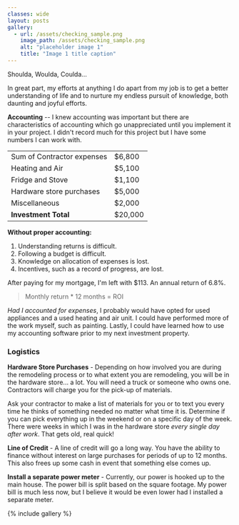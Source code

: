 ```yaml
---
classes: wide
layout: posts
gallery:
  - url: /assets/checking_sample.png
    image_path: /assets/checking_sample.png
    alt: "placeholder image 1"
    title: "Image 1 title caption"
---
```


Shoulda, Woulda, Coulda...

In great part, my efforts at anything I do apart from my job is to get a better understanding of life and to nurture my endless pursuit of knowledge, both daunting and joyful efforts.

**Accounting** -- I knew accounting was important but there are characteristics of accounting which go unappreciated until you implement it in your project. I didn't record much for this project but I have some numbers I can work with.

<table>
  <tr><td>Sum of Contractor expenses</td><td>$6,800</td></tr>
  <tr><td>Heating and Air</td><td>$5,100</td></tr>
  <tr><td>Fridge and Stove</td><td>$1,100</td></tr>
  <tr><td>Hardware store purchases</td><td>$5,000</td></tr>
  <tr><td>Miscellaneous</td><td>$2,000</td></tr>
  <tr><td style="font-weight:bold">Investment Total</td><td>$20,000</td></tr>
</table>

**Without proper accounting:**
1. Understanding returns is difficult.
2. Following a budget is difficult.
3. Knowledge on allocation of expenses is lost.
4. Incentives, such as a record of progress, are lost.

After paying for my mortgage, I'm left with $113. An annual return of 6.8%.

> Monthly return * 12 months = ROI

*Had I accounted for expenses*, I probably would have opted for used appliances and a used heating and air unit. I could have performed more of the work myself, such as painting. Lastly, I could have learned how to use my accounting software prior to my next investment property.

### Logistics

**Hardware Store Purchases** - Depending on how involved you are during the remodeling process or to what extent you are remodeling, you will be in the hardware store... a lot. You will need a truck or someone who owns one. Contractors will charge you for the pick-up of materials.

Ask your contractor to make a list of materials for you or to text you every time he thinks of something needed no matter what time it is. Determine if you can pick everything up in the weekend or on a specific day of the week. There were weeks in which I was in the hardware store *every single day after work*. That gets old, real quick!

**Line of Credit** - A line of credit will go a long way. You have the ability to finance without interest on large purchases for periods of up to 12 months. This also frees up some cash in event that something else comes up.

**Install a separate power meter** - Currently, our power is hooked up to the main house. The power bill is split based on the square footage. My power bill is much less now, but I believe it would be even lower had I installed a separate meter.

{% include gallery %}